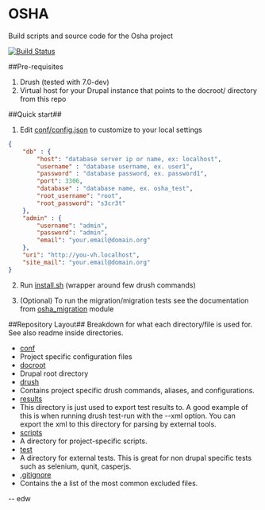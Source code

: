OSHA
====

Build scripts and source code for the Osha project

[![Build Status](http://ci.edw.ro/buildStatus/icon?job=osha&dummy=1)](http://ci.edw.ro/job/osha/)

##Pre-requisites

1. Drush (tested with 7.0-dev)
2. Virtual host for your Drupal instance that points to the docroot/ directory from this repo

##Quick start##

1. Edit [conf/config.json](https://github.com/eaudeweb/osha/blob/master/conf/config.json) to customize to your local settings

```json
{
    "db" : {
        "host": "database server ip or name, ex: localhost",
        "username" : "database username, ex. user1",
        "password" : "database password, ex. password1",
        "port": 3306,
        "database" : "database name, ex. osha_test",
        "root_username": "root",
        "root_password": "s3cr3t"
    },
    "admin" : {
        "username": "admin",
        "password": "admin",
        "email": "your.email@domain.org"
    },
    "uri": "http://you-vh.localhost",
    "site_mail": "your.email@domain.org"
}
```

2. Run [install.sh](https://github.com/eaudeweb/osha/blob/master/install.sh) (wrapper around few drush commands)

3. (Optional) To run the migration/migration tests see the documentation from [osha_migration](https://github.com/eaudeweb/osha/tree/master/docroot/sites/all/modules/osha_migration) module


##Repository Layout##
Breakdown for what each directory/file is used for. See also readme inside directories.

* [conf](https://github.com/eaudeweb/osha/tree/master/conf)
 * Project specific configuration files
* [docroot](https://github.com/eaudeweb/osha/tree/master/docroot)
 * Drupal root directory
* [drush](https://github.com/eaudeweb/osha/tree/master/drush)
 * Contains project specific drush commands, aliases, and configurations.
* [results](https://github.com/eaudeweb/osha/tree/master/results)
 * This directory is just used to export test results to. A good example of this
   is when running drush test-run with the --xml option. You can export the xml
   to this directory for parsing by external tools.
* [scripts](https://github.com/eaudeweb/osha/tree/master/scripts)
 * A directory for project-specific scripts.
* [test](https://github.com/eaudeweb/osha/tree/master/test)
 * A directory for external tests. This is great for non drupal specific tests
 such as selenium, qunit, casperjs.
* [.gitignore](https://github.com/eaudeweb/osha/blob/master/.gitignore)
 * Contains the a list of the most common excluded files.

-- edw

